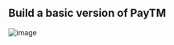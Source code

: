
## Build a basic version of PayTM
![image](https://github.com/user-attachments/assets/92dd826e-7785-4d44-841b-493985e61b4d)
